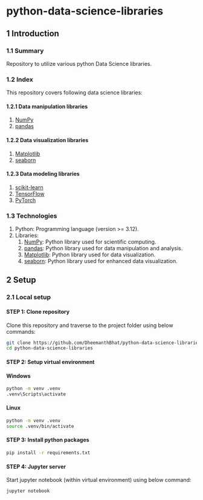 # python-data-science-libraries

## 1 Introduction

### 1.1 Summary

Repository to utilize various python Data Science libraries.

### 1.2 Index

This repository covers following data science libraries:

#### 1.2.1 Data manipulation libraries

1. [NumPy](01_numpy/README.md)
1. [pandas](02_pandas/README.md)

#### 1.2.2 Data visualization libraries

1. [Matplotlib](03_matplotlib/README.md)
1. [seaborn](04_seaborn/README.md)

#### 1.2.3 Data modeling libraries

1. [scikit-learn]()
1. [TensorFlow]()
1. [PyTorch]()

### 1.3 Technologies

1. Python: Programming language (version >= 3.12).
1. Libraries:
   1. [NumPy][1]: Python library used for scientific computing.
   1. [pandas][2]: Python library used for data manipulation and analysis.
   1. [Matplotlib][3]: Python library used for data visualization.
   1. [seaborn][4]: Python library used for enhanced data visualization.

## 2 Setup

### 2.1 Local setup

#### STEP 1: Clone repository

Clone this repository and traverse to the project folder using below commands:

```sh
git clone https://github.com/DheemanthBhat/python-data-science-libraries.git
cd python-data-science-libraries
```

#### STEP 2: Setup virtual environment

#### Windows

```sh
python -m venv .venv
.venv\Scripts\activate
```

#### Linux

```sh
python -m venv .venv
source .venv/bin/activate
```

#### STEP 3: Install python packages

```sh
pip install -r requirements.txt
```

[1]: https://numpy.org/
[2]: https://pandas.pydata.org/
[3]: https://matplotlib.org/
[4]: https://seaborn.pydata.org/

#### STEP 4: Jupyter server

Start jupyter notebook (within virtual environment) using below command:

```sh
jupyter notebook
```
